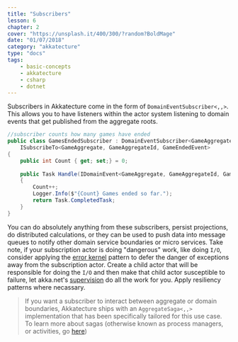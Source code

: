 ```yaml
---
title: "Subscribers"
lesson: 6
chapter: 2
cover: "https://unsplash.it/400/300/?random?BoldMage"
date: "01/07/2018"
category: "akkatecture"
type: "docs"
tags:
    - basic-concepts
    - akkatecture
    - csharp
    - dotnet
---
```

Subscribers in Akkatecture come in the form of `DomainEventSubscriber<,,>`. This allows you to have listeners within the actor system listening to domain events that get published from the aggregate roots.

```csharp
//subscriber counts how many games have ended
public class GamesEndedSubscriber : DomainEventSubscriber<GameAggregate, GameAggregateId, AggregateEvent<GameAggregate, GameAggregateId>>,
    ISubscribeTo<GameAggregate, GameAggregateId, GameEndedEvent>
{
    public int Count { get; set;} = 0;
        
    public Task Handle(IDomainEvent<GameAggregate, GameAggregateId, GameEndedEvent> domainEvent)
    {
        Count++;
        Logger.Info($"{Count} Games ended so far.");
        return Task.CompletedTask;
    }
}
```
You can do absolutely anything from these subscribers, persist projections, do distributed calculations, or they can be used to push data into message queues to notify other domain service boundaries or micro services. Take note, if your subscription actor is doing "dangerous" work, like doing `I/O`, consider applying the [error kernel](https://petabridge.com/blog/how-actors-recover-from-failure-hierarchy-and-supervision/) pattern to defer the danger of exceptions away from the subscription actor. Create a child actor that will be responsible for doing the `I/O` and then make that child actor susceptible to failure, let akka.net's [supervision](http://getakka.net/articles/concepts/supervision.html) do all the work for you. Apply resiliency patterns where necassary.

> If you want a subscriber to interact between aggregate or domain boundaries, Akkatecture ships with an `AggregateSaga<,,>` implementation that has been specifically tailored for this use case. To learn more about sagas (otherwise known as process managers, or activities, go [here](/docs/sagas))